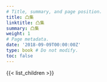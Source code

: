 ```yaml
---
# Title, summary, and page position.
title: 凸集
linktitle: 凸集
summary: 凸集
weight: 1
# Page metadata.
date: '2018-09-09T00:00:00Z'
type: book # Do not modify.
toc: false
---
```


{{< list_children >}}
